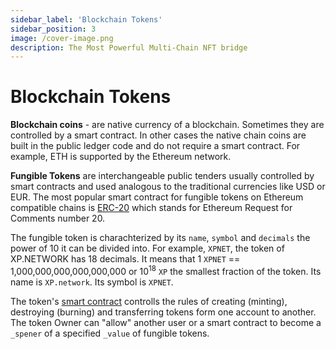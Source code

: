 ```yaml
---
sidebar_label: 'Blockchain Tokens'
sidebar_position: 3
image: /cover-image.png
description: The Most Powerful Multi-Chain NFT bridge
---
```


# Blockchain Tokens

**Blockchain coins** - are native currency of a blockchain. Sometimes they are controlled by a smart contract. In other cases the native chain coins are built in the public ledger code and do not require a smart contract. For example, ETH is supported by the Ethereum network.

**Fungible Tokens** are interchangeable public tenders usually controlled by smart contracts and used analogous to the traditional currencies like USD or EUR. The most popular smart contract for fungible tokens on Ethereum compatible chains is [ERC-20](https://ethereum.org/en/developers/docs/standards/tokens/erc-20/) which stands for Ethereum Request for Comments  number 20.

The fungible token is charachterized by its `name`, `symbol` and `decimals` the power of 10 it can be divided into. For example, `XPNET`, the token of XP.NETWORK has 18 decimals. It means that 1 `XPNET` == 1,000,000,000,000,000,000 or 10<sup>18</sup> `XP` the smallest fraction of the token. Its name is `XP.network`. Its symbol is `XPNET`.

The token's [smart contract](https://bscscan.com/token/0x8cf8238abf7b933bf8bb5ea2c7e4be101c11de2a#readContract) controlls the rules of creating (minting), destroying (burning) and transferring tokens form one account to another. The token Owner can "allow" another user or a smart contract  to become a `_spener` of a specified `_value` of fungible tokens.